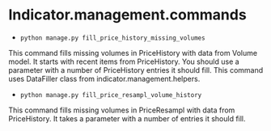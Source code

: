 # Indicator.management.commands

* `python manage.py fill_price_history_missing_volumes`

This command fills missing volumes in PriceHistory with data from Volume model.
It starts with recent items from PriceHistory.
You should use a parameter with a number of PriceHistory entries it should fill.
This command uses DataFiller class from indicator.management.helpers.


* `python manage.py fill_price_resampl_volume_history`

This command fills missing volumes in PriceResampl with data from PriceHistory.
It takes a parameter with a number of entries it should fill.
